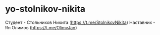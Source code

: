 # yo-stolnikov-nikita
Студент - Стольников Никита (https://t.me/StolnikovNikita)
Наставник - Ян Олимов (https://t.me/OlimvJan)